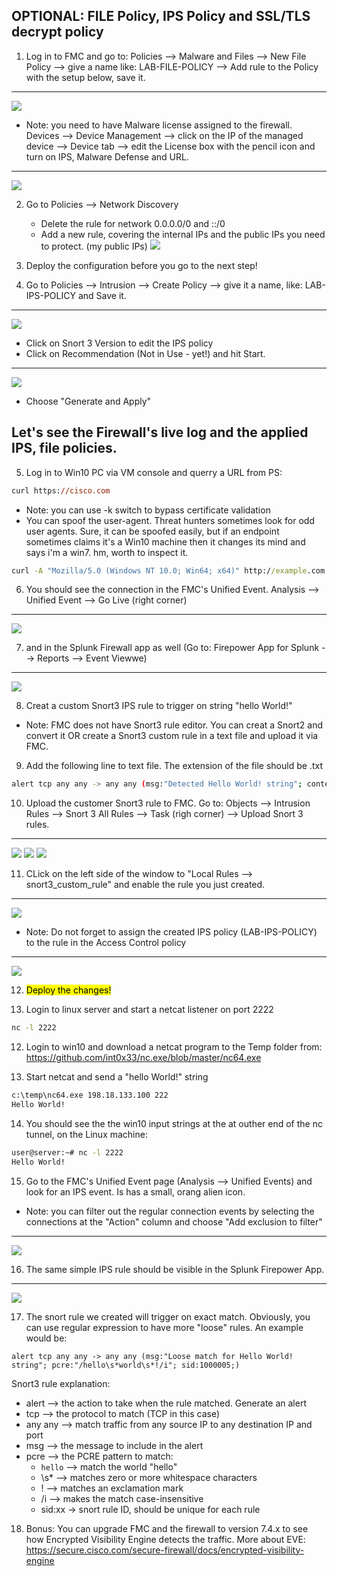 ## OPTIONAL: FILE Policy, IPS Policy and SSL/TLS decrypt policy

1. Log in to FMC and go to: Policies --> Malware and Files --> New File Policy --> give a name like: LAB-FILE-POLICY --> Add rule to the Policy with the setup below, save it.
---
![](attachments/filepolicy1.png)

- Note: you need to have Malware license assigned to the firewall. Devices --> Device Management --> click on the IP of the managed device --> Device tab --> edit the License box with the pencil icon and turn on IPS, Malware Defense and URL.
---
![](attachments/license2.png)

2.  Go to Policies --> Network Discovery
    - Delete the rule for network 0.0.0.0/0 and ::/0
    - Add a new rule, covering the internal IPs and the public IPs you need to protect. (my public IPs)
    ![](attachments/discovery1.png)

3. Deploy the configuration before you go to the next step!

4. Go to Policies --> Intrusion --> Create Policy --> give it a name, like: LAB-IPS-POLICY and Save it.
---
![](attachments/ips1.png)

- Click on Snort 3 Version to edit the IPS policy
- Click on Recommendation (Not in Use - yet!) and hit Start.
---
![](attachments/recommendation.png)
- Choose "Generate and Apply"

## Let's see the Firewall's live log and the applied IPS, file policies. 

5. Log in to Win10 PC via VM console and querry a URL from PS:

```ps
curl https://cisco.com
```
- Note: you can use -k switch to bypass certificate validation 
- You can spoof the user-agent. Threat hunters sometimes look for odd user agents. Sure, it can be spoofed easily, but if an endpoint sometimes claims it's a Win10 machine then it changes its mind and says i'm a win7. hm, worth to inspect it. 
```cmd
curl -A "Mozilla/5.0 (Windows NT 10.0; Win64; x64)" http://example.com
```

6. You should see the connection in the FMC's Unified Event. Analysis --> Unified Event --> Go Live (right corner)
---
![](attachments/unifiedview_live1.png)

7. and in the Splunk Firewall app as well (Go to: Firepower App for Splunk --> Reports --> Event Viewwe)
---
![](attachments/client_traffic1.png)

8. Creat a custom Snort3 IPS rule to trigger on string "hello World!"
- Note: FMC does not have Snort3 rule editor. You can creat a Snort2 and convert it OR create a Snort3 custom rule in a text file and upload it via FMC. 

9. Add the following line to text file. The extension of the file should be .txt
```bash
alert tcp any any -> any any (msg:"Detected Hello World! string"; content:"Hello World!"; sid:1000004;)
```
10. Upload the customer Snort3 rule to FMC. Go to: Objects --> Intrusion Rules --> Snort 3 All Rules --> Task (righ corner) --> Upload Snort 3 rules. 
---
![](attachments/snort3_upload.png)
![](attachments/snort3_upload2.png)
![](attachments/snort3_upload3.png)

11. CLick on the left side of the window to "Local Rules --> snort3_custom_rule" and enable the rule you just created.
---
![](attachments/snort3_upload4.png)

- Note: Do not forget to assign the created IPS policy (LAB-IPS-POLICY) to the rule in the Access Control policy
---
![](attachments/ips_rule_assign.png)

12. <mark>Deploy the changes!</mark>

13. Login to linux server and start a netcat listener on port 2222
```bash
nc -l 2222
```

12. Login to win10 and download a netcat program to the Temp folder from:
https://github.com/int0x33/nc.exe/blob/master/nc64.exe

13. Start netcat and send a "hello World!" string
```cmd
c:\temp\nc64.exe 198.18.133.100 222
Hello World!
```

14. You should see the the win10 input strings at the at outher end of the nc tunnel, on the Linux machine:
```bash
user@server:~# nc -l 2222
Hello World!
```
15. Go to the FMC's Unified Event page (Analysis --> Unified Events) and look for an IPS event. Is has a small, orang alien icon. 
- Note: you can filter out the regular connection events by selecting the connections at the "Action" column and choose "Add exclusion to filter"
---
![](attachments/snort3_rule_triggered1.png)

16. The same simple IPS rule should be visible in the Splunk Firepower App.
---
![](attachments/snort3_rule_triggered2.png)

17. The snort rule we created will trigger on exact match. Obviously, you can use regular expression to have more "loose" rules. An example would be:
```snort
alert tcp any any -> any any (msg:"Loose match for Hello World! string"; pcre:"/hello\s*world\s*!/i"; sid:1000005;)
```

Snort3 rule explanation:
- alert --> the action to take when the rule matched. Generate an alert
- tcp --> the protocol to match (TCP in this case)
- any any --> match traffic from any source IP to any destination IP and port
- msg --> the message to include in the alert
- pcre --> the PCRE pattern to match:
    - `hello` --> match the world "hello"
    - \s* --> matches zero or more whitespace characters
    - ! --> matches an exclamation mark
    - /i --> makes the match case-insensitive
    - sid:xx -> snort rule ID, should be unique for each rule

18. Bonus: You can upgrade FMC and the firewall to version 7.4.x to see how Encrypted Visibility Engine detects the traffic. More about EVE: https://secure.cisco.com/secure-firewall/docs/encrypted-visibility-engine
